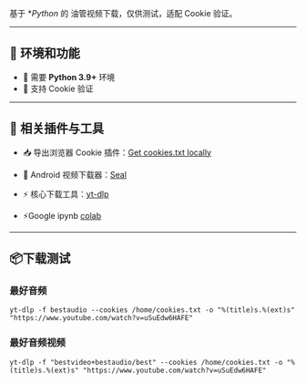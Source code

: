 基于 **Python* 的 油管视频下载，仅供测试，适配 Cookie 验证。  

---

## 🔑 环境和功能
- 🐍 需要 **Python 3.9+** 环境
- 🍪 支持 Cookie 验证


---

## 🔗 相关插件与工具

- 📥 导出浏览器 Cookie 插件：[Get cookies.txt locally](https://chromewebstore.google.com/detail/get-cookiestxt-locally/cclelndahbckbenkjhflpdbgdldlbecc)

- 📱 Android 视频下载器：[Seal](https://github.com/JunkFood02/Seal)

- ⚡ 核心下载工具：[yt-dlp](https://github.com/yt-dlp/yt-dlp)
-  ⚡Google ipynb  [colab](https://colab.research.google.com/drive/1wnFybq6zJkF3w4OE2AKs54HV0RUB4leM?usp=sharing)

---

## 📦下载测试


### 最好音频
```
yt-dlp -f bestaudio --cookies /home/cookies.txt -o "%(title)s.%(ext)s" "https://www.youtube.com/watch?v=uSuEdw6HAFE"
```

### 最好音频视频
```
yt-dlp -f "bestvideo+bestaudio/best" --cookies /home/cookies.txt -o "%(title)s.%(ext)s" "https://www.youtube.com/watch?v=uSuEdw6HAFE"
```

